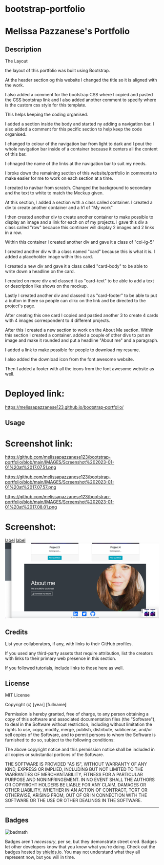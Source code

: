 # bootstrap-portfolio

# Melissa Pazzanese's Portfolio

## Description 

The Layout

the layout of this portfolio was built using Bootstrap. 

At the header section og this website I changed the title so it is aligned with the work. 

I also added a comment for the bootstrap CSS where I copied and pasted the CSS bootstrap link and I also added another comment to specify where is the custom css style for this template. 

This helps keeping the coding organised. 

I added a section inside the body and started ny adding a navigation bar.
I also added a comment for this pecific section to help keep the code organised. 

I changed to colour of the navigation bar from light to dark and I pout the whole navigation bar inside of a container because it centers all the content of this bar. 

I chnaged the name of the links at the navigation bar to suit my needs. 

I broke down the remaining section of this website/portfolio in comments to make easier for me to work on each section at a time. 


<!-- Welcome section: Jumbotron header-->

I created to navbar from scratch. Changed the background to secondary and the text to white to match the Mockup given. 


<!-- Work section -->

At this section, I added a section with a class called container. I created a div to create another container and a h1 of "My work" 

I then created another div to create another container to make possible to display an image and a link for each on of my projects. I gave this div a class called "row" because this continaer will display 2 images and 2 links in a row. 

Within this container I created another div and gave it a class of "col-lg-5"

I created another div with a class named "card" because this is what it is. I added a placeholder image within this card. 

I created a new div and gave it a class called "card-body" to be able to write down a headline on the card. 

I created on more div and classed it as "card-text" to be able to add a text or description like shows on the mockup. 

Lastly I created another div and classed it as "card-footer" to be able to put a button in there so people can clikc on the link and be directed to the project's page.

After creating this one card I copied and pastied another 3 to create 4 cards with 4 images correspondent to 4 different projects. 


<!-- About me section -->

After this I created a new section to work on the About Me section.  Within this section I created a container. added a couple of other divs to put an image and make it rounded and put a headline "About me" and a paragraph. 

I added a link to make possible for people to download my resume. 

I also added the download icon from the font awesome website. 


<!-- Footer -->

Then I added a footer with all the icons from the font awesome website as well. 


# Deployed link:
https://melissapazzanese123.github.io/bootstrap-portfolio/


## Usage 

# Screenshot link:

https://github.com/melissapazzanese123/bootstrap-portfolio/blob/main/IMAGES/Screenshot%202023-01-01%20at%2017.07.51.png

https://github.com/melissapazzanese123/bootstrap-portfolio/blob/main/IMAGES/Screenshot%202023-01-01%20at%2017.07.57.png

https://github.com/melissapazzanese123/bootstrap-portfolio/blob/main/IMAGES/Screenshot%202023-01-01%20at%2017.08.01.png

# Screenshot:
[label](IMAGES/Screenshot%202023-01-01%20at%2017.07.51.png%0D) 
[label](IMAGES/Screenshot%202023-01-01%20at%2017.07.57.png%0D) 
![Alt text](IMAGES/Screenshot%202023-01-01%20at%2017.08.01.png)



## Credits

List your collaborators, if any, with links to their GitHub profiles.

If you used any third-party assets that require attribution, list the creators with links to their primary web presence in this section.

If you followed tutorials, include links to those here as well.


## License

MIT License

Copyright (c) [year] [fullname]

Permission is hereby granted, free of charge, to any person obtaining a copy
of this software and associated documentation files (the "Software"), to deal
in the Software without restriction, including without limitation the rights
to use, copy, modify, merge, publish, distribute, sublicense, and/or sell
copies of the Software, and to permit persons to whom the Software is
furnished to do so, subject to the following conditions:

The above copyright notice and this permission notice shall be included in all
copies or substantial portions of the Software.

THE SOFTWARE IS PROVIDED "AS IS", WITHOUT WARRANTY OF ANY KIND, EXPRESS OR
IMPLIED, INCLUDING BUT NOT LIMITED TO THE WARRANTIES OF MERCHANTABILITY,
FITNESS FOR A PARTICULAR PURPOSE AND NONINFRINGEMENT. IN NO EVENT SHALL THE
AUTHORS OR COPYRIGHT HOLDERS BE LIABLE FOR ANY CLAIM, DAMAGES OR OTHER
LIABILITY, WHETHER IN AN ACTION OF CONTRACT, TORT OR OTHERWISE, ARISING FROM,
OUT OF OR IN CONNECTION WITH THE SOFTWARE OR THE USE OR OTHER DEALINGS IN THE
SOFTWARE.


---

## Badges

![badmath](https://img.shields.io/github/languages/top/nielsenjared/badmath)

Badges aren't _necessary_, per se, but they demonstrate street cred. Badges let other developers know that you know what you're doing. Check out the badges hosted by [shields.io](https://shields.io/). You may not understand what they all represent now, but you will in time.




